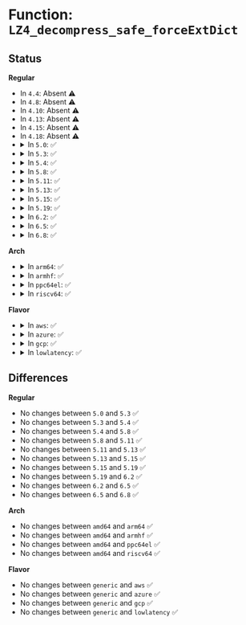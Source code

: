 # Function: <code>LZ4_decompress_safe_forceExtDict</code>

## Status
<b>Regular</b>
<ul>
<li>
In <code>4.4</code>: Absent ⚠️
</li>
<li>
In <code>4.8</code>: Absent ⚠️
</li>
<li>
In <code>4.10</code>: Absent ⚠️
</li>
<li>
In <code>4.13</code>: Absent ⚠️
</li>
<li>
In <code>4.15</code>: Absent ⚠️
</li>
<li>
In <code>4.18</code>: Absent ⚠️
</li>
<li>
<details>
<summary>In <code>5.0</code>: ✅</summary>

```c
int LZ4_decompress_safe_forceExtDict(const char *source, char *dest, int compressedSize, int maxOutputSize, const void *dictStart, size_t dictSize);
```

**Collision:** Unique Global

**Inline:** No

**Transformation:** False

**Instances:**

```
In lib/lz4/lz4_decompress.c (ffffffff814f34b0)
Location: lib/lz4/lz4_decompress.c:499
Inline: False
Direct callers:
  - lib/lz4/lz4_decompress.c:LZ4_decompress_safe_usingDict
  - lib/lz4/lz4_decompress.c:LZ4_decompress_safe_continue
```
**Symbols:**

```
ffffffff814f34b0-ffffffff814f3b21: LZ4_decompress_safe_forceExtDict (STB_GLOBAL)
```
</details>
</li>
<li>
<details>
<summary>In <code>5.3</code>: ✅</summary>

```c
int LZ4_decompress_safe_forceExtDict(const char *source, char *dest, int compressedSize, int maxOutputSize, const void *dictStart, size_t dictSize);
```

**Collision:** Unique Global

**Inline:** No

**Transformation:** False

**Instances:**

```
In lib/lz4/lz4_decompress.c (ffffffff815204d0)
Location: lib/lz4/lz4_decompress.c:499
Inline: False
Direct callers:
  - lib/lz4/lz4_decompress.c:LZ4_decompress_safe_usingDict
  - lib/lz4/lz4_decompress.c:LZ4_decompress_safe_continue
```
**Symbols:**

```
ffffffff815204d0-ffffffff81520b5b: LZ4_decompress_safe_forceExtDict (STB_GLOBAL)
```
</details>
</li>
<li>
<details>
<summary>In <code>5.4</code>: ✅</summary>

```c
int LZ4_decompress_safe_forceExtDict(const char *source, char *dest, int compressedSize, int maxOutputSize, const void *dictStart, size_t dictSize);
```

**Collision:** Unique Global

**Inline:** No

**Transformation:** False

**Instances:**

```
In lib/lz4/lz4_decompress.c (ffffffff81541360)
Location: lib/lz4/lz4_decompress.c:499
Inline: False
Direct callers:
  - lib/lz4/lz4_decompress.c:LZ4_decompress_safe_usingDict
  - lib/lz4/lz4_decompress.c:LZ4_decompress_safe_continue
```
**Symbols:**

```
ffffffff81541360-ffffffff815419eb: LZ4_decompress_safe_forceExtDict (STB_GLOBAL)
```
</details>
</li>
<li>
<details>
<summary>In <code>5.8</code>: ✅</summary>

```c
int LZ4_decompress_safe_forceExtDict(const char *source, char *dest, int compressedSize, int maxOutputSize, const void *dictStart, size_t dictSize);
```

**Collision:** Unique Global

**Inline:** No

**Transformation:** False

**Instances:**

```
In lib/lz4/lz4_decompress.c (ffffffff815aa980)
Location: lib/lz4/lz4_decompress.c:502
Inline: False
Direct callers:
  - lib/lz4/lz4_decompress.c:LZ4_decompress_safe_usingDict
  - lib/lz4/lz4_decompress.c:LZ4_decompress_safe_continue
```
**Symbols:**

```
ffffffff815aa980-ffffffff815ab02c: LZ4_decompress_safe_forceExtDict (STB_GLOBAL)
```
</details>
</li>
<li>
<details>
<summary>In <code>5.11</code>: ✅</summary>

```c
int LZ4_decompress_safe_forceExtDict(const char *source, char *dest, int compressedSize, int maxOutputSize, const void *dictStart, size_t dictSize);
```

**Collision:** Unique Global

**Inline:** No

**Transformation:** False

**Instances:**

```
In lib/lz4/lz4_decompress.c (ffffffff815c6490)
Location: lib/lz4/lz4_decompress.c:506
Inline: False
Direct callers:
  - lib/lz4/lz4_decompress.c:LZ4_decompress_safe_usingDict
  - lib/lz4/lz4_decompress.c:LZ4_decompress_safe_continue
```
**Symbols:**

```
ffffffff815c6490-ffffffff815c6b32: LZ4_decompress_safe_forceExtDict (STB_GLOBAL)
```
</details>
</li>
<li>
<details>
<summary>In <code>5.13</code>: ✅</summary>

```c
int LZ4_decompress_safe_forceExtDict(const char *source, char *dest, int compressedSize, int maxOutputSize, const void *dictStart, size_t dictSize);
```

**Collision:** Unique Global

**Inline:** No

**Transformation:** False

**Instances:**

```
In lib/lz4/lz4_decompress.c (ffffffff815cc180)
Location: lib/lz4/lz4_decompress.c:506
Inline: False
Direct callers:
  - lib/lz4/lz4_decompress.c:LZ4_decompress_safe_usingDict
  - lib/lz4/lz4_decompress.c:LZ4_decompress_safe_continue
```
**Symbols:**

```
ffffffff815cc180-ffffffff815cc806: LZ4_decompress_safe_forceExtDict (STB_GLOBAL)
```
</details>
</li>
<li>
<details>
<summary>In <code>5.15</code>: ✅</summary>

```c
int LZ4_decompress_safe_forceExtDict(const char *source, char *dest, int compressedSize, int maxOutputSize, const void *dictStart, size_t dictSize);
```

**Collision:** Unique Global

**Inline:** No

**Transformation:** False

**Instances:**

```
In lib/lz4/lz4_decompress.c (ffffffff816366d0)
Location: lib/lz4/lz4_decompress.c:506
Inline: False
Direct callers:
  - lib/lz4/lz4_decompress.c:LZ4_decompress_safe_usingDict
  - lib/lz4/lz4_decompress.c:LZ4_decompress_safe_continue
```
**Symbols:**

```
ffffffff816366d0-ffffffff81636d56: LZ4_decompress_safe_forceExtDict (STB_GLOBAL)
```
</details>
</li>
<li>
<details>
<summary>In <code>5.19</code>: ✅</summary>

```c
int LZ4_decompress_safe_forceExtDict(const char *source, char *dest, int compressedSize, int maxOutputSize, const void *dictStart, size_t dictSize);
```

**Collision:** Unique Global

**Inline:** No

**Transformation:** False

**Instances:**

```
In lib/lz4/lz4_decompress.c (ffffffff81708290)
Location: lib/lz4/lz4_decompress.c:510
Inline: False
Direct callers:
  - lib/lz4/lz4_decompress.c:LZ4_decompress_safe_usingDict
  - lib/lz4/lz4_decompress.c:LZ4_decompress_safe_continue
```
**Symbols:**

```
ffffffff81708290-ffffffff817088e5: LZ4_decompress_safe_forceExtDict (STB_GLOBAL)
```
</details>
</li>
<li>
<details>
<summary>In <code>6.2</code>: ✅</summary>

```c
int LZ4_decompress_safe_forceExtDict(const char *source, char *dest, int compressedSize, int maxOutputSize, const void *dictStart, size_t dictSize);
```

**Collision:** Unique Static

**Inline:** No

**Transformation:** False

**Instances:**

```
In lib/lz4/lz4_decompress.c (ffffffff817fa2b0)
Location: lib/lz4/lz4_decompress.c:510
Inline: False
Direct callers:
  - lib/lz4/lz4_decompress.c:LZ4_decompress_safe_usingDict
  - lib/lz4/lz4_decompress.c:LZ4_decompress_safe_continue
```
**Symbols:**

```
ffffffff817fa2b0-ffffffff817fa909: LZ4_decompress_safe_forceExtDict (STB_LOCAL)
```
</details>
</li>
<li>
<details>
<summary>In <code>6.5</code>: ✅</summary>

```c
int LZ4_decompress_safe_forceExtDict(const char *source, char *dest, int compressedSize, int maxOutputSize, const void *dictStart, size_t dictSize);
```

**Collision:** Unique Static

**Inline:** No

**Transformation:** False

**Instances:**

```
In lib/lz4/lz4_decompress.c (ffffffff8183a9b0)
Location: lib/lz4/lz4_decompress.c:510
Inline: False
Direct callers:
  - lib/lz4/lz4_decompress.c:LZ4_decompress_safe_usingDict
  - lib/lz4/lz4_decompress.c:LZ4_decompress_safe_continue
```
**Symbols:**

```
ffffffff8183a9b0-ffffffff8183b08e: LZ4_decompress_safe_forceExtDict (STB_LOCAL)
```
</details>
</li>
<li>
<details>
<summary>In <code>6.8</code>: ✅</summary>

```c
int LZ4_decompress_safe_forceExtDict(const char *source, char *dest, int compressedSize, int maxOutputSize, const void *dictStart, size_t dictSize);
```

**Collision:** Unique Static

**Inline:** No

**Transformation:** False

**Instances:**

```
In lib/lz4/lz4_decompress.c (ffffffff8188c570)
Location: lib/lz4/lz4_decompress.c:510
Inline: False
Direct callers:
  - lib/lz4/lz4_decompress.c:LZ4_decompress_safe_usingDict
  - lib/lz4/lz4_decompress.c:LZ4_decompress_safe_continue
```
**Symbols:**

```
ffffffff8188c570-ffffffff8188cc4e: LZ4_decompress_safe_forceExtDict (STB_LOCAL)
```
</details>
</li>
</ul>
<b>Arch</b>
<ul>
<li>
<details>
<summary>In <code>arm64</code>: ✅</summary>

```c
int LZ4_decompress_safe_forceExtDict(const char *source, char *dest, int compressedSize, int maxOutputSize, const void *dictStart, size_t dictSize);
```

**Collision:** Unique Global

**Inline:** No

**Transformation:** False

**Instances:**

```
In lib/lz4/lz4_decompress.c (ffff80001064e1e8)
Location: lib/lz4/lz4_decompress.c:499
Inline: False
Direct callers:
  - lib/lz4/lz4_decompress.c:LZ4_decompress_safe_usingDict
  - lib/lz4/lz4_decompress.c:LZ4_decompress_safe_continue
```
**Symbols:**

```
ffff80001064e1e8-ffff80001064e95c: LZ4_decompress_safe_forceExtDict (STB_GLOBAL)
```
</details>
</li>
<li>
<details>
<summary>In <code>armhf</code>: ✅</summary>

```c
int LZ4_decompress_safe_forceExtDict(const char *source, char *dest, int compressedSize, int maxOutputSize, const void *dictStart, size_t dictSize);
```

**Collision:** Unique Global

**Inline:** No

**Transformation:** False

**Instances:**

```
In lib/lz4/lz4_decompress.c (c07f974c)
Location: lib/lz4/lz4_decompress.c:499
Inline: False
Direct callers:
  - lib/lz4/lz4_decompress.c:LZ4_decompress_safe_usingDict
  - lib/lz4/lz4_decompress.c:LZ4_decompress_safe_continue
```
**Symbols:**

```
c07f974c-c07f9dfc: LZ4_decompress_safe_forceExtDict (STB_GLOBAL)
```
</details>
</li>
<li>
<details>
<summary>In <code>ppc64el</code>: ✅</summary>

```c
int LZ4_decompress_safe_forceExtDict(const char *source, char *dest, int compressedSize, int maxOutputSize, const void *dictStart, size_t dictSize);
```

**Collision:** Unique Global

**Inline:** No

**Transformation:** False

**Instances:**

```
In lib/lz4/lz4_decompress.c (c0000000007fc560)
Location: lib/lz4/lz4_decompress.c:499
Inline: False
Direct callers:
  - lib/lz4/lz4_decompress.c:LZ4_decompress_safe_usingDict
  - lib/lz4/lz4_decompress.c:LZ4_decompress_safe_continue
```
**Symbols:**

```
c0000000007fc560-c0000000007fcd50: LZ4_decompress_safe_forceExtDict (STB_GLOBAL)
```
</details>
</li>
<li>
<details>
<summary>In <code>riscv64</code>: ✅</summary>

```c
int LZ4_decompress_safe_forceExtDict(const char *source, char *dest, int compressedSize, int maxOutputSize, const void *dictStart, size_t dictSize);
```

**Collision:** Unique Global

**Inline:** No

**Transformation:** False

**Instances:**

```
In lib/lz4/lz4_decompress.c (ffffffe00047a9bc)
Location: lib/lz4/lz4_decompress.c:499
Inline: False
Direct callers:
  - lib/lz4/lz4_decompress.c:LZ4_decompress_safe_usingDict
  - lib/lz4/lz4_decompress.c:LZ4_decompress_safe_continue
```
**Symbols:**

```
ffffffe00047a9bc-ffffffe00047b216: LZ4_decompress_safe_forceExtDict (STB_GLOBAL)
```
</details>
</li>
</ul>
<b>Flavor</b>
<ul>
<li>
<details>
<summary>In <code>aws</code>: ✅</summary>

```c
int LZ4_decompress_safe_forceExtDict(const char *source, char *dest, int compressedSize, int maxOutputSize, const void *dictStart, size_t dictSize);
```

**Collision:** Unique Global

**Inline:** No

**Transformation:** False

**Instances:**

```
In lib/lz4/lz4_decompress.c (ffffffff81539940)
Location: lib/lz4/lz4_decompress.c:499
Inline: False
Direct callers:
  - lib/lz4/lz4_decompress.c:LZ4_decompress_safe_usingDict
  - lib/lz4/lz4_decompress.c:LZ4_decompress_safe_continue
```
**Symbols:**

```
ffffffff81539940-ffffffff81539fcb: LZ4_decompress_safe_forceExtDict (STB_GLOBAL)
```
</details>
</li>
<li>
<details>
<summary>In <code>azure</code>: ✅</summary>

```c
int LZ4_decompress_safe_forceExtDict(const char *source, char *dest, int compressedSize, int maxOutputSize, const void *dictStart, size_t dictSize);
```

**Collision:** Unique Global

**Inline:** No

**Transformation:** False

**Instances:**

```
In lib/lz4/lz4_decompress.c (ffffffff81529c20)
Location: lib/lz4/lz4_decompress.c:499
Inline: False
Direct callers:
  - lib/lz4/lz4_decompress.c:LZ4_decompress_safe_usingDict
  - lib/lz4/lz4_decompress.c:LZ4_decompress_safe_continue
```
**Symbols:**

```
ffffffff81529c20-ffffffff8152a2ab: LZ4_decompress_safe_forceExtDict (STB_GLOBAL)
```
</details>
</li>
<li>
<details>
<summary>In <code>gcp</code>: ✅</summary>

```c
int LZ4_decompress_safe_forceExtDict(const char *source, char *dest, int compressedSize, int maxOutputSize, const void *dictStart, size_t dictSize);
```

**Collision:** Unique Global

**Inline:** No

**Transformation:** False

**Instances:**

```
In lib/lz4/lz4_decompress.c (ffffffff81535680)
Location: lib/lz4/lz4_decompress.c:499
Inline: False
Direct callers:
  - lib/lz4/lz4_decompress.c:LZ4_decompress_safe_usingDict
  - lib/lz4/lz4_decompress.c:LZ4_decompress_safe_continue
```
**Symbols:**

```
ffffffff81535680-ffffffff81535d0b: LZ4_decompress_safe_forceExtDict (STB_GLOBAL)
```
</details>
</li>
<li>
<details>
<summary>In <code>lowlatency</code>: ✅</summary>

```c
int LZ4_decompress_safe_forceExtDict(const char *source, char *dest, int compressedSize, int maxOutputSize, const void *dictStart, size_t dictSize);
```

**Collision:** Unique Global

**Inline:** No

**Transformation:** False

**Instances:**

```
In lib/lz4/lz4_decompress.c (ffffffff8154f4b0)
Location: lib/lz4/lz4_decompress.c:499
Inline: False
Direct callers:
  - lib/lz4/lz4_decompress.c:LZ4_decompress_safe_usingDict
  - lib/lz4/lz4_decompress.c:LZ4_decompress_safe_continue
```
**Symbols:**

```
ffffffff8154f4b0-ffffffff8154fb3b: LZ4_decompress_safe_forceExtDict (STB_GLOBAL)
```
</details>
</li>
</ul>

## Differences
<b>Regular</b>
<ul>
<li>
No changes between <code>5.0</code> and <code>5.3</code> ✅
</li>
<li>
No changes between <code>5.3</code> and <code>5.4</code> ✅
</li>
<li>
No changes between <code>5.4</code> and <code>5.8</code> ✅
</li>
<li>
No changes between <code>5.8</code> and <code>5.11</code> ✅
</li>
<li>
No changes between <code>5.11</code> and <code>5.13</code> ✅
</li>
<li>
No changes between <code>5.13</code> and <code>5.15</code> ✅
</li>
<li>
No changes between <code>5.15</code> and <code>5.19</code> ✅
</li>
<li>
No changes between <code>5.19</code> and <code>6.2</code> ✅
</li>
<li>
No changes between <code>6.2</code> and <code>6.5</code> ✅
</li>
<li>
No changes between <code>6.5</code> and <code>6.8</code> ✅
</li>
</ul>
<b>Arch</b>
<ul>
<li>
No changes between <code>amd64</code> and <code>arm64</code> ✅
</li>
<li>
No changes between <code>amd64</code> and <code>armhf</code> ✅
</li>
<li>
No changes between <code>amd64</code> and <code>ppc64el</code> ✅
</li>
<li>
No changes between <code>amd64</code> and <code>riscv64</code> ✅
</li>
</ul>
<b>Flavor</b>
<ul>
<li>
No changes between <code>generic</code> and <code>aws</code> ✅
</li>
<li>
No changes between <code>generic</code> and <code>azure</code> ✅
</li>
<li>
No changes between <code>generic</code> and <code>gcp</code> ✅
</li>
<li>
No changes between <code>generic</code> and <code>lowlatency</code> ✅
</li>
</ul>
